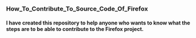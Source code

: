 ### How_To_Contribute_To_Source_Code_Of_Firefox


#### I have created this repository to help anyone who wants to know what the steps are to be able to contribute to the Firefox project.

